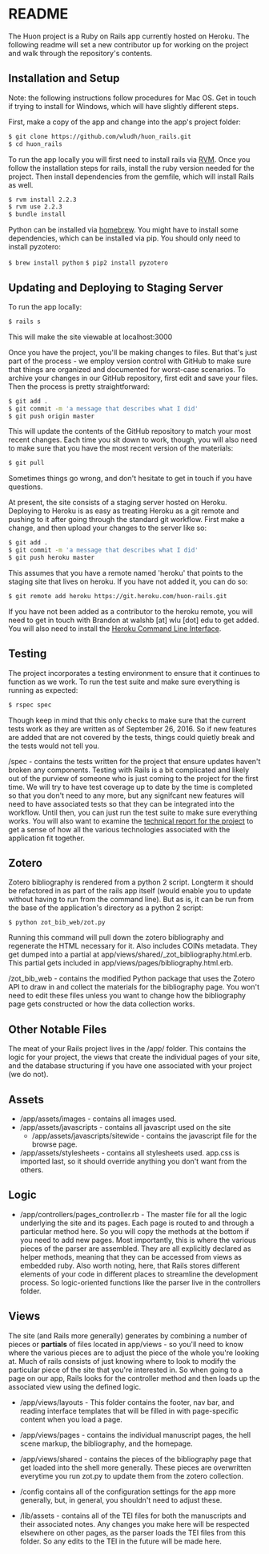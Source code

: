 # README

The Huon project is a Ruby on Rails app currently hosted on Heroku. The following readme will set a new contributor up for working on the project and walk through the repository's contents.

## Installation and Setup

Note: the following instructions follow procedures for Mac OS. Get in touch if trying to install for Windows, which will have slightly different steps.

First, make a copy of the app and change into the app's project folder:

```bash
$ git clone https://github.com/wludh/huon_rails.git
$ cd huon_rails
```

To run the app locally you will first need to install rails via [RVM](https://rvm.io/). Once you follow the installation steps for rails, install the ruby version needed for the project. Then install dependencies from the gemfile, which will install Rails as well.

```bash
$ rvm install 2.2.3
$ rvm use 2.2.3
$ bundle install
```

Python can be installed via [homebrew](http://brew.sh/). You might have to install some dependencies, which can be installed via pip. You should only need to install pyzotero:

```$ brew install python```
```$ pip2 install pyzotero```

## Updating and Deploying to Staging Server

To run the app locally:

```bash
$ rails s
```

This will make the site viewable at localhost:3000

Once you have the project, you'll be making changes to files. But that's just part of the process - we employ version control with GitHub to make sure that things are organized and documented for worst-case scenarios. To archive your changes in our GitHub repository, first edit and save your files. Then the process is pretty straightforward:

```bash
$ git add .
$ git commit -m 'a message that describes what I did'
$ git push origin master
```

This will update the contents of the GitHub repository to match your most recent changes. Each time you sit down to work, though, you will also need to make sure that you have the most recent version of the materials:

```bash
$ git pull
```

Sometimes things go wrong, and don't hesitate to get in touch if you have questions.

At present, the site consists of a staging server hosted on Heroku. Deploying to Heroku is as easy as treating Heroku as a git remote and pushing to it after going through the standard git workflow. First make a change, and then upload your changes to the server like so:

```bash
$ git add .
$ git commit -m 'a message that describes what I did'
$ git push heroku master
```

This assumes that you have a remote named 'heroku' that points to the staging site that lives on heroku. If you have not added it, you can do so:

```bash
$ git remote add heroku https://git.heroku.com/huon-rails.git
```

If you have not been added as a contributor to the heroku remote, you will need to get in touch with Brandon at walshb [at] wlu [dot] edu to get added. You will also need to install the [Heroku Command Line Interface](https://devcenter.heroku.com/articles/heroku-cli).

## Testing

The project incorporates a testing environment to ensure that it continues to function as we work. To run the test suite and make sure everything is running as expected:

```bash
$ rspec spec
```
Though keep in mind that this only checks to make sure that the current tests work as they are written as of September 26, 2016. So if new features are added that are not covered by the tests, things could quietly break and the tests would not tell you.

/spec - contains the tests written for the project that ensure updates haven't broken any components. Testing with Rails is a bit complicated and likely out of the purview of someone who is just coming to the project for the first time. We will try to have test coverage up to date by the time is completed so that you don't need to any more, but any signifcant new features will need to have associated tests so that they can be integrated into the workflow. Until then, you can just run the test suite to make sure everything works.
You will also want to examine the [technical report for the project](techreport.md) to get a sense of how all the various technologies associated with the application fit together.

## Zotero

Zotero bibliography is rendered from a python 2 script. Longterm it should be refactored in as part of the rails app itself (would enable you to update without having to run from the command line). But as is, it can be run from the base of the application's directory as a python 2 script:

```$ python zot_bib_web/zot.py```

Running this command will pull down the zotero bibliography and regenerate the HTML necessary for it. Also includes COINs metadata. They get dumped into a partial at app/views/shared/_zot_bibliography.html.erb. This partial gets included in app/views/pages/bibliography.html.erb.

/zot_bib_web - contains the modified Python package that uses the Zotero API to draw in and collect the materials for the bibliography page. You won't need to edit these files unless you want to change how the bibliography page gets constructed or how the data collection works.

## Other Notable Files
The meat of your Rails project lives in the /app/ folder. This contains the logic for your project, the views that create the individual pages of your site, and the database structuring if you have one associated with your project (we do not).
## Assets
* /app/assets/images - contains all images used.
* /app/assets/javascripts - contains all javascript used on the site
    * /app/assets/javascripts/sitewide - contains the javascript file for the browse page.
* /app/assets/stylesheets - contains all stylesheets used. app.css is imported last, so it should override anything you don't want from the others.
## Logic
* /app/controllers/pages_controller.rb -
The master file for all the logic underlying the site and its pages. Each page is routed to and through a particular method here. So you will copy the methods at the bottom if you need to add new pages. Most importantly, this is where the various pieces of the parser are assembled. They are all explicitly declared as helper methods, meaning that they can be accessed from views as embedded ruby. Also worth noting, here, that Rails stores different elements of your code in different places to streamline the development process. So logic-oriented functions like the parser live in the controllers folder.
## Views
The site (and Rails more generally) generates by combining a number of pieces or **partials** of files located in app/views - so you'll need to know where the various pieces are to adjust the piece of the whole you're looking at. Much of rails consists of just knowing where to look to modify the particular piece of the site that you're interested in. So when going to a page on our app, Rails looks for the controller method and then loads up the associated view using the defined logic.
* /app/views/layouts - This folder contains the footer, nav bar, and reading interface templates that will be filled in with page-specific content when you load a page.
* /app/views/pages - contains the individual manuscript pages, the hell scene markup, the bibliography, and the homepage.
* /app/views/shared - contains the pieces of the bibliography page that get loaded into the shell more generally. These pieces are overwritten everytime you run zot.py to update them from the zotero collection.

* /config contains all of the configuration settings for the app more generally, but, in general, you shouldn't need to adjust these.

* /lib/assets - contains all of the TEI files for both the manuscripts and their associated notes. Any changes you make here will be respected elsewhere on other pages, as the parser loads the TEI files from this folder. So any edits to the TEI in the future will be made here.
